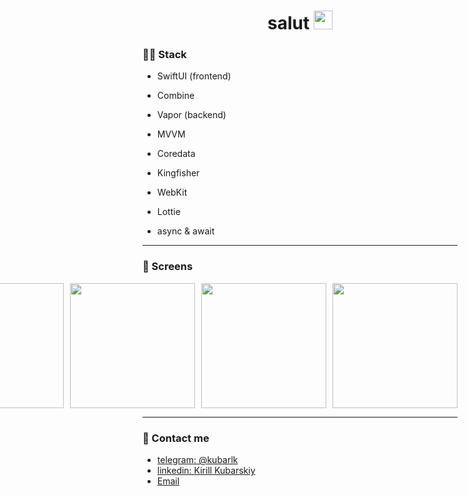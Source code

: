 <div align="center">
  <h1>
    salut
    <img src="https://media.giphy.com/media/hvRJCLFzcasrR4ia7z/giphy.gif" width="30px"/>
  </h1>
</div>


### :woman_technologist: Stack 

- SwiftUI (frontend)

- Combine

- Vapor (backend)

- MVVM
- Coredata
- Kingfisher
- WebKit
- Lottie
- async & await
---

### 📀 Screens


<div style="display: flex; justify-content: flex-end;">
  <img src="https://user-images.githubusercontent.com/45077920/234688940-b09742df-5f57-4021-ab31-f5bb0b20aae7.png" width="200" style="margin-right: 10px;">
  <img src="https://user-images.githubusercontent.com/45077920/234689200-592b189f-9c2c-49ea-acf6-c9cde3ebdd45.png" width="200" style="margin-right: 10px;">
  <img src="https://user-images.githubusercontent.com/45077920/234689215-6e305830-6b80-4130-9352-75d42707bbe1.png" width="200" style="margin-right: 10px;">
  <img src="https://user-images.githubusercontent.com/45077920/234689247-e453cbb3-90f0-4807-96e4-b6ad6ee2f00e.png" width="200" style="margin-right: 10px;">
  <img src="https://user-images.githubusercontent.com/45077920/234689384-d4faabcc-5c9f-46cd-907c-0a5ef53aa34d.png" width="200" style="margin-right: 10px;">
  <img src="https://user-images.githubusercontent.com/45077920/234689336-8fdf17db-ecbf-43ac-8e43-1f8dded87d16.png" width="200" style="margin-right: 10px;">
  <img src="https://user-images.githubusercontent.com/45077920/234689456-2d8720f9-5176-4445-8a1f-c687f5e2283e.png" width="200" style="margin-right: 10px;">
  <img src="https://user-images.githubusercontent.com/45077920/234689476-61d8b7c6-0325-4f45-bbc9-00e6e3bb72f6.png" width="200">
</div>

---
### 📱 Contact me
- [telegram: @kubarlk](https://t.me/kubarlk)
- [linkedin: Kirill Kubarskiy](https://www.linkedin.com/in/kirill-kubarskiy%EF%A3%BF-0b420619a/)
- [Email](mailto:kkubarskiy@gmail.com)
